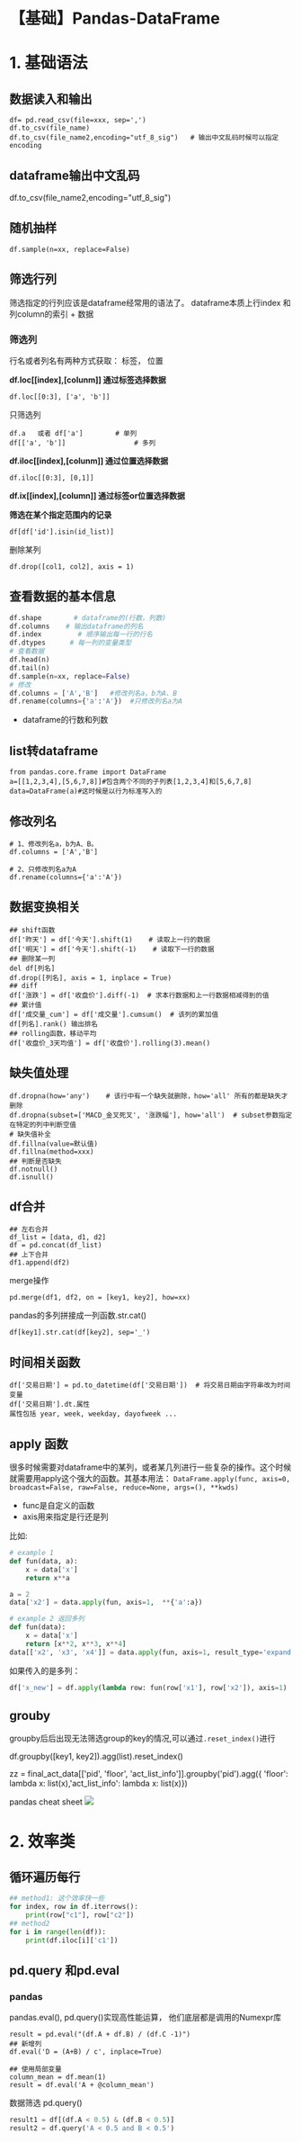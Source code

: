 # 【基础】Pandas-DataFrame


# 1. 基础语法

## 数据读入和输出

```
df= pd.read_csv(file=xxx, sep=',')
df.to_csv(file_name)
df.to_csv(file_name2,encoding="utf_8_sig")   # 输出中文乱码时候可以指定encoding
```

## dataframe输出中文乱码
df.to_csv(file_name2,encoding="utf_8_sig")



## 随机抽样 
`df.sample(n=xx, replace=False)`

## 筛选行列

筛选指定的行列应该是dataframe经常用的语法了。
dataframe本质上行index 和列column的索引 + 数据

### 筛选列

行名或者列名有两种方式获取： 标签， 位置

**df.loc[[index],[colunm]] 通过标签选择数据**

```
df.loc[[0:3], ['a', 'b']]
```
只筛选列

```
df.a   或者 df['a']        # 单列
df[['a', 'b']]                 # 多列
```

**df.iloc[[index],[colunm]] 通过位置选择数据**

```
df.iloc[[0:3], [0,1]]
```

**df.ix[[index],[column]] 通过标签or位置选择数据**

**筛选在某个指定范围内的记录**
```
df[df['id'].isin(id_list)]
```

删除某列

```
df.drop([col1, col2], axis = 1)
```

## 查看数据的基本信息

```python
df.shape        # dataframe的(行数，列数)
df.columns    # 输出dataframe的列名
df.index         # 顺序输出每一行的行名
df.dtypes      # 每一列的变量类型
# 查看数据
df.head(n)
df.tail(n)
df.sample(n=xx, replace=False)
# 修改
df.columns = ['A','B']   #修改列名a，b为A、B
df.rename(columns={'a':'A'})  #只修改列名a为A
```
* dataframe的行数和列数




## list转dataframe

```
from pandas.core.frame import DataFrame
a=[[1,2,3,4],[5,6,7,8]]#包含两个不同的子列表[1,2,3,4]和[5,6,7,8]
data=DataFrame(a)#这时候是以行为标准写入的
```

## 修改列名

```
# 1、修改列名a，b为A、B。
df.columns = ['A','B']

# 2、只修改列名a为A
df.rename(columns={'a':'A'})
```


## 数据变换相关

```
## shift函数
df['昨天'] = df['今天'].shift(1)    # 读取上一行的数据
df['明天'] = df['今天'].shift(-1)    # 读取下一行的数据
## 删除某一列
del df[列名]
df.drop([列名], axis = 1, inplace = True)
## diff
df['涨跌'] = df['收盘价'].diff(-1)  # 求本行数据和上一行数据相减得到的值
## 累计值
df['成交量_cum'] = df['成交量'].cumsum()  # 该列的累加值
df[列名].rank() 输出排名
## rolling函数，移动平均
df['收盘价_3天均值'] = df['收盘价'].rolling(3).mean()
```

## 缺失值处理

```
df.dropna(how='any')    # 该行中有一个缺失就删除，how='all' 所有的都是缺失才删除
df.dropna(subset=['MACD_金叉死叉', '涨跌幅'], how='all')  # subset参数指定在特定的列中判断空值
# 缺失值补全
df.fillna(value=默认值)
df.fillna(method=xxx)
## 判断是否缺失
df.notnull()
df.isnull()
```

## df合并
```
## 左右合并
df_list = [data, d1, d2]
df = pd.concat(df_list)
## 上下合并
df1.append(df2)
```

merge操作
```
pd.merge(df1, df2, on = [key1, key2], how=xx)
```

pandas的多列拼接成一列函数.str.cat()
```
df[key1].str.cat(df[key2], sep='_')
```



## 时间相关函数

```
df['交易日期'] = pd.to_datetime(df['交易日期'])  # 将交易日期由字符串改为时间变量
df['交易日期'].dt.属性
属性包括 year, week, weekday, dayofweek ...
```

## apply 函数
很多时候需要对dataframe中的某列，或者某几列进行一些复杂的操作。这个时候就需要用apply这个强大的函数。其基本用法：
`DataFrame.apply(func, axis=0, broadcast=False, raw=False, reduce=None, args=(), **kwds)
`
* func是自定义的函数
* axis用来指定是行还是列


比如: 
```python
# example 1
def fun(data, a):
    x = data['x']
    return x**a

a = 2
data['x2'] = data.apply(fun, axis=1,  **{'a':a})
```

```python
# example 2 返回多列
def fun(data):
    x = data['x']
    return [x**2, x**3, x**4]
data[['x2', 'x3', 'x4']] = data.apply(fun, axis=1, result_type='expand')
```

如果传入的是多列：

```python
df['x_new'] = df.apply(lambda row: fun(row['x1'], row['x2']), axis=1)
```


## grouby


groupby后后出现无法筛选group的key的情况,可以通过`.reset_index()`进行

df.groupby([key1, key2]).agg(list).reset_index()


zz = final_act_data[['pid', 'floor', 'act_list_info']].groupby('pid').agg({ 'floor': lambda x: list(x),'act_list_info': lambda x: list(x)})





pandas cheat sheet
![](media/15637025346110/15680282932357.jpg)



# 2. 效率类

## 循环遍历每行

```python
## method1: 这个效率快一些
for index, row in df.iterrows():
    print(row["c1"], row["c2"])
## method2
for i in range(len(df)):
    print(df.iloc[i]['c1'])
```

## pd.query 和pd.eval

### pandas 
pandas.eval(), pd.query()实现高性能运算， 他们底层都是调用的Numexpr库
```
result = pd.eval("(df.A + df.B) / (df.C -1)")
## 新增列
df.eval('D = (A+B) / c', inplace=True)

## 使用局部变量
column_mean = df.mean(1)
result = df.eval('A + @column_mean')
```
数据筛选 pd.query()
```python
result1 = df[(df.A < 0.5) & (df.B < 0.5)]
result2 = df.query('A < 0.5 and B < 0.5')
```



